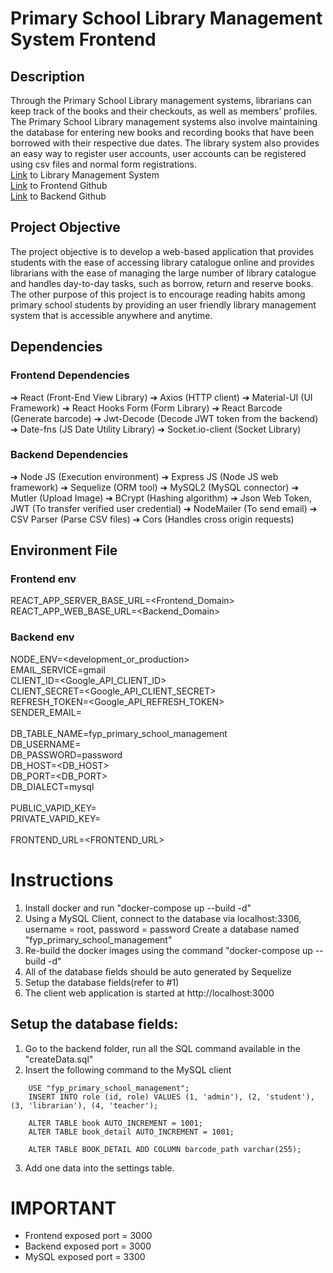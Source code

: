 # Primary School Library Management System Frontend
## Description
Through the Primary School Library management systems, librarians can keep track of the books and their checkouts, as well as members’ profiles. The Primary School Library management systems also involve maintaining the database for entering new books and recording books that have been borrowed with their respective due dates. The library system also provides an easy way to register user accounts, user accounts can be registered using csv files and normal form registrations. 
<br> [Link](https://fyp-frontend.herokuapp.com/) to Library Management System
<br> [Link](https://github.com/dylansalim3/Library-Management-System-Frontend) to Frontend Github
<br> [Link](https://github.com/dylansalim3/Library-Management-System-Backend) to Backend Github

## Project Objective
The project objective is to develop a web-based application that provides students with the ease of accessing library catalogue online and provides librarians with the ease of managing the large number of library catalogue and handles day-to-day tasks, such as borrow, return and reserve books. The other purpose of this project is to encourage reading habits among primary school students by providing an user friendly library management system that is accessible anywhere and anytime.

## Dependencies
### Frontend Dependencies
➔	React (Front-End View Library)
➔	Axios (HTTP client)
➔	Material-UI (UI Framework)
➔	React Hooks Form (Form Library)
➔	React Barcode (Generate barcode)
➔	Jwt-Decode (Decode JWT token from the backend)
➔	Date-fns (JS Date Utility Library)
➔   Socket.io-client (Socket Library)

### Backend Dependencies
➔	Node JS (Execution environment)
➔	Express JS (Node JS web framework)
➔	Sequelize (ORM tool)
➔	MySQL2 (MySQL connector)
➔	Mutler (Upload Image)
➔	BCrypt (Hashing algorithm)
➔	Json Web Token, JWT (To transfer verified user credential)
➔	NodeMailer (To send email)
➔	CSV Parser (Parse CSV files)
➔	Cors (Handles cross origin requests)

## Environment File
### Frontend env
REACT_APP_SERVER_BASE_URL=<Frontend_Domain> <br>
REACT_APP_WEB_BASE_URL=<Backend_Domain>

### Backend env
NODE_ENV=<development_or_production> <br>
EMAIL_SERVICE=gmail <br>
CLIENT_ID=<Google_API_CLIENT_ID> <br>
CLIENT_SECRET=<Google_API_CLIENT_SECRET> <br>
REFRESH_TOKEN=<Google_API_REFRESH_TOKEN> <br>
SENDER_EMAIL=<EMAIL> <br>
<br>
DB_TABLE_NAME=fyp_primary_school_management <br>
DB_USERNAME=<USERNAME> <br>
DB_PASSWORD=password <br>
DB_HOST=<DB_HOST> <br>
DB_PORT=<DB_PORT> <br>
DB_DIALECT=mysql <br>
<br>
PUBLIC_VAPID_KEY=<br>
PRIVATE_VAPID_KEY=<br>
<br>
FRONTEND_URL=<FRONTEND_URL><br>

# Instructions
1. Install docker and run "docker-compose up --build -d"
2. Using a MySQL Client, connect to the database via localhost:3306, username = root, password = password
Create a database named "fyp_primary_school_management"
3. Re-build the docker images using the command "docker-compose up --build -d"
4. All of the database fields should be auto generated by Sequelize
5. Setup the database fields(refer to #1)
6. The client web application is started at http://localhost:3000


## Setup the database fields:
1. Go to the backend folder, run all the SQL command available in the "createData.sql"
2. Insert the following command to the MySQL client
```
	USE "fyp_primary_school_management";
	INSERT INTO role (id, role) VALUES (1, 'admin'), (2, 'student'), (3, 'librarian'), (4, 'teacher');

	ALTER TABLE book AUTO_INCREMENT = 1001;
	ALTER TABLE book_detail AUTO_INCREMENT = 1001;

	ALTER TABLE BOOK_DETAIL ADD COLUMN barcode_path varchar(255);
```
3. Add one data into the settings table.

# IMPORTANT
- Frontend exposed port = 3000
- Backend exposed port = 3000
- MySQL exposed port = 3300
